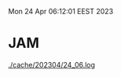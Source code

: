 Mon 24 Apr 06:12:01 EEST 2023
# JAM
<a href='./cache/202304/24_06.log'>./cache/202304/24_06.log</a>
